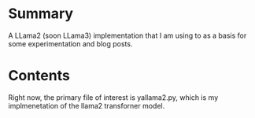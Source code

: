 # Summary 
A LLama2 (soon LLama3) implementation that I am using to as a basis for some experimentation and blog posts. 

# Contents
Right now, the primary file of interest is yallama2.py, which is my implmenetation of the llama2 transforner model. 
